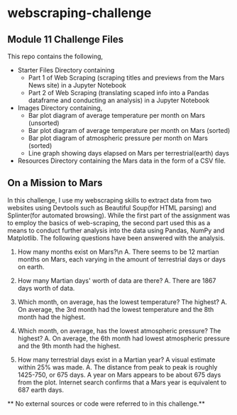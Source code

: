 # webscraping-challenge
## Module 11 Challenge Files

This repo contains the following,
- Starter Files Directory containing
    - Part 1 of Web Scraping (scraping titles and previews from the Mars News site) in a Jupyter Notebook
    - Part 2 of Web Scraping (translating scaped info into a Pandas dataframe and conducting an analysis) in a Jupyter Notebook
- Images Directory containing,
    - Bar plot diagram of average temperature per month on Mars (unsorted)
    - Bar plot diagram of average temperature per month on Mars (sorted)
    - Bar plot diagram of atmospheric pressure per month on Mars (sorted)
    - Line graph showing days elapsed on Mars per terrestrial(earth) days
- Resources Directory containing the Mars data in the form of a CSV file.

## On a Mission to Mars

In this challenge, I use my webscraping skills to extract data from two websites using Devtools such as Beautiful Soup(for HTML parsing) and Splinter(for automated browsing). While the first part of the assignment was to employ the basics of web-scraping, the second part used this as a means to conduct further analysis into the data using Pandas, NumPy and Matplotlib. The following questions have been answered with the analysis.

1. How many months exist on Mars?\n
A. There seems to be 12 martian months on Mars, each varying in the amount of terrestrial days or days on earth.

2. How many Martian days' worth of data are there?
A. There are 1867 days worth of data.

3. Which month, on average, has the lowest temperature? The highest? 
A. On average, the 3rd month had the lowest temperature and the 8th month had the highest.

4. Which month, on average, has the lowest atmospheric pressure? The highest?
A. On average, the 6th month had lowest atmospheric pressure and the 9th month had the highest.

5. How many terrestrial days exist in a Martian year? A visual estimate within 25% was made.
A. The distance from peak to peak is roughly 1425-750, or 675 days. A year on Mars appears to be about 675 days from the plot. Internet search confirms that a Mars year is equivalent to 687 earth days.


** No external sources or code were referred to in this challenge.**
